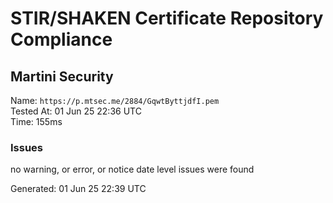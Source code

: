 # STIR/SHAKEN Certificate Repository Compliance

## Martini Security

Name: `https://p.mtsec.me/2884/GqwtByttjdfI.pem`\
Tested At: 01 Jun 25 22:36 UTC\
Time: 155ms

### Issues

no warning, or error, or notice date level issues were found

Generated: 01 Jun 25 22:39 UTC